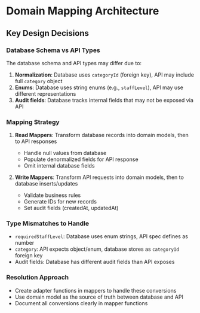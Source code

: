 # Domain Mapping Architecture

## Key Design Decisions

### Database Schema vs API Types
The database schema and API types may differ due to:
1. **Normalization**: Database uses `categoryId` (foreign key), API may include full `category` object
2. **Enums**: Database uses string enums (e.g., `staffLevel`), API may use different representations
3. **Audit fields**: Database tracks internal fields that may not be exposed via API

### Mapping Strategy
1. **Read Mappers**: Transform database records into domain models, then to API responses
   - Handle null values from database
   - Populate denormalized fields for API response
   - Omit internal database fields

2. **Write Mappers**: Transform API requests into domain models, then to database inserts/updates
   - Validate business rules
   - Generate IDs for new records
   - Set audit fields (createdAt, updatedAt)

### Type Mismatches to Handle
- `requiredStaffLevel`: Database uses enum strings, API spec defines as number
- `category`: API expects object/enum, database stores as `categoryId` foreign key
- Audit fields: Database has different audit fields than API exposes

### Resolution Approach
- Create adapter functions in mappers to handle these conversions
- Use domain model as the source of truth between database and API
- Document all conversions clearly in mapper functions